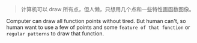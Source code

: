 > 计算机可以 draw 所有点，但人懒，只想用几个点和一些特性画函数图像。

Computer can draw all function points without tired. But human can't, so human want to use a few of points and some `feature of that function` or `regular patterns` to draw that function.